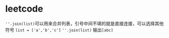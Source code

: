 # leetcode
`''.join(list)`可以用来合并列表，引号中间不填的就是直接连接，可以选择其他符号
`list = ['a','b','c']`
`''.join(list)`
输出`[abc]`
